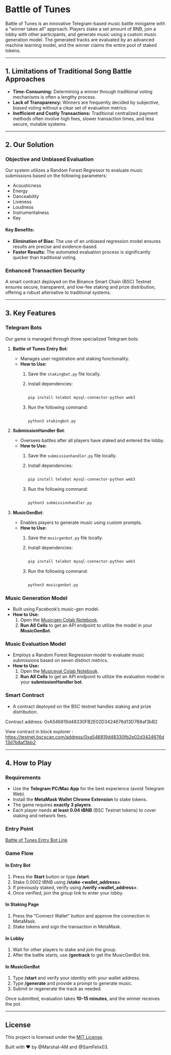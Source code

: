 # Battle of Tunes

Battle of Tunes is an innovative Telegram-based music battle minigame with a "winner takes all" approach. Players stake a set amount of BNB, join a lobby with other participants, and generate music using a custom music generation model. The generated tracks are evaluated by an advanced machine learning model, and the winner claims the entire pool of staked tokens.

---

## 1. Limitations of Traditional Song Battle Approaches

- **Time-Consuming:** Determining a winner through traditional voting mechanisms is often a lengthy process.
- **Lack of Transparency:** Winners are frequently decided by subjective, biased voting without a clear set of evaluation metrics.
- **Inefficient and Costly Transactions:** Traditional centralized payment methods often involve high fees, slower transaction times, and less secure, mutable systems.

---

## 2. Our Solution

### Objective and Unbiased Evaluation

Our system utilizes a Random Forest Regressor to evaluate music submissions based on the following parameters:
- Acousticness
- Energy
- Danceability
- Liveness
- Loudness
- Instrumentalness
- Key

#### Key Benefits:
- **Elimination of Bias:** The use of an unbiased regression model ensures results are precise and evidence-based.
- **Faster Results:** The automated evaluation process is significantly quicker than traditional voting.

### Enhanced Transaction Security

A smart contract deployed on the Binance Smart Chain (BSC) Testnet ensures secure, transparent, and low-fee staking and prize distribution, offering a robust alternative to traditional systems.

---

## 3. Key Features

### Telegram Bots

Our game is managed through three specialized Telegram bots:

1. **Battle of Tunes Entry Bot**:
   - Manages user registration and staking functionality.
   - **How to Use:**
     1. Save the `stakingbot.py` file locally.
     2. Install dependencies:
        
        ```bash
        
        pip install telebot mysql-connector-python web3
        ```
     4. Run the following command:
        
        ```bash
        
        python3 stakingbot.py
        ```

2. **SubmissionHandler Bot**:
   - Oversees battles after all players have staked and entered the lobby.
   - **How to Use:**
     1. Save the `submissionhandler.py` file locally.
     2. Install dependencies:
        
        ```bash
        
        pip install telebot mysql-connector-python web3
        ```
     4. Run the following command:
        
        ```bash
        
        python3 submissionhandler.py
        ```

3. **MusicGenBot**:
   - Enables players to generate music using custom prompts.
   - **How to Use:**
     1. Save the `musicgenbot.py` file locally.
     2. Install dependencies:
        
        ```bash
        
        pip install telebot mysql-connector-python web3
        ```
     4. Run the following command:
        
        ```bash
        
        python3 musicgenbot.py
        ```

### Music Generation Model

- Built using Facebook’s music-gen model.
- **How to Use:**
  1. Open the [Musicgen Colab Notebook](https://colab.research.google.com/drive/1YsEpJCdtlmIs9XPPCJc64j5aidIZezDx?usp=sharing).
  2. **Run All Cells** to get an API endpoint to utilize the model in your **MusicGenBot**.

### Music Evaluation Model

- Employs a Random Forest Regression model to evaluate music submissions based on seven distinct metrics.
- **How to Use:**
  1. Open the [Musiceval Colab Notebook](https://colab.research.google.com/drive/1S6Ve-75riwKPrKDbW-eaT0N5zlmWPI1K?usp=sharing).
  2. **Run All Cells** to get an API endpoint to utilize the evaluation model in your **submissionHandler bot**.

### Smart Contract

- A contract deployed on the BSC testnet handles staking and prize distribution.

Contract address: 0xA546819d48330FB2E02D3424676d13D7B8af3bB2

View contract in block explorer : https://testnet.bscscan.com/address/0xa546819d48330fb2e02d3424676d13d7b8af3bb2

---

## 4. How to Play

### Requirements

- Use the **Telegram PC/Mac App** for the best experience (avoid Telegram Web).
- Install the **MetaMask Wallet Chrome Extension** to stake tokens.
- The game requires **exactly 3 players**.
- Each player needs **at least 0.04 tBNB** (BSC Testnet tokens) to cover staking and network fees.

### Entry Point
[Battle of Tunes Entry Bot Link](https://t.me/BattleofTunesEntry_bot)

### Game Flow

#### In Entry Bot
1. Press the **Start** button or type **/start**.
2. Stake 0.0002 tBNB using **/stake <wallet_address>**.
3. If previously staked, verify using **/verify <wallet_address>**.
4. Once verified, join the group link to enter your lobby.

#### In Staking Page
1. Press the “Connect Wallet” button and approve the connection in MetaMask.
2. Stake tokens and sign the transaction in MetaMask.

#### In Lobby
1. Wait for other players to stake and join the group.
2. After the battle starts, use **/gentrack** to get the MusicGenBot link.

#### In MusicGenBot
1. Type **/start** and verify your identity with your wallet address.
2. Type **/generate** and provide a prompt to generate music.
3. Submit or regenerate the track as needed.

Once submitted, evaluation takes **10-15 minutes**, and the winner receives the pot.



---

## License
This project is licensed under the [MIT License](https://opensource.org/licenses/MIT).

Built with ❤️ by @Marshal-AM and @SamFelix03.
